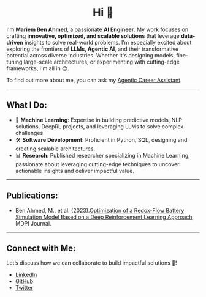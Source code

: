 <h1 align="center">Hi 👋</h1>

I'm **Mariem Ben Ahmed**, a passionate **AI Engineer**.
My work focuses on crafting **innovative, optimized, and scalable solutions** that leverage **data-driven** insights to solve real-world problems. 
I’m especially excited about exploring the frontiers of **LLMs, Agentic AI**, and their transformative potential across diverse industries. Whether it's designing models, fine-tuning large-scale architectures, or experimenting with cutting-edge frameworks, I'm all in 😊.

To find out more about me, you can ask my [Agentic Career Assistant](https://www.mariembenahmed.com/).

---

## What I Do:

- 🧠 **Machine Learning**: Expertise in building predictive models, NLP solutions, DeepRL projects, and leveraging LLMs to solve complex challenges.
- 🛠 **Software Development**: Proficient in Python, SQL, designing and creating scalable architectures.
- 📊 **Research**: Published researcher specializing in Machine Learning, passionate about leveraging cutting-edge techniques to uncover actionable insights and deliver impactful value.

---

## Publications:
- Ben Ahmed, M., et al. (2023).[Optimization of a Redox-Flow Battery Simulation Model Based on a Deep Reinforcement Learning Approach](https://www.mdpi.com/2313-0105/10/1/8), MDPI Journal.

---

## Connect with Me:

Let’s discuss how we can collaborate to build impactful solutions 🤍!

- [LinkedIn](https://www.linkedin.com/in/mariem-ben-ahmed-2073501b6/)
- [GitHub](https://github.com/MyriamBA)
- [Twitter](https://x.com/myriambenahmed5) 
